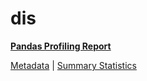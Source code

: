 # dis

[**Pandas Profiling Report**](https://epistasislab.github.io/penn-ml-benchmarks/profile/dis.html)

[Metadata](metadata.yaml) | [Summary Statistics](summary_stats.csv)

